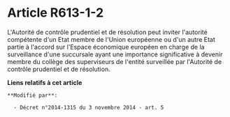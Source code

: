 # Article R613-1-2

L'Autorité de contrôle prudentiel et de résolution peut inviter l'autorité compétente d'un Etat membre de l'Union européenne
ou d'un autre Etat partie à l'accord sur l'Espace économique européen en charge de la surveillance d'une succursale ayant une
importance significative à devenir membre du collège des superviseurs de l'entité surveillée par l'Autorité de contrôle
prudentiel et de résolution.

**Liens relatifs à cet article**

	**Modifié par**:

	  - Décret n°2014-1315 du 3 novembre 2014 - art. 5

